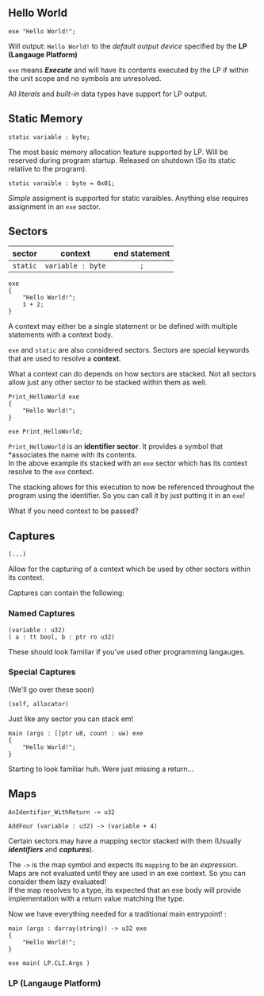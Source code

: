 ## Hello World
```
exe "Hello World!";
```

Will output: `Hello World!` to the *default output device* specified by the **LP (Langauge Platform)**

`exe` means ***Execute*** and will have its contents executed by the LP if within the unit scope and no symbols are unresolved.

All *literals* and *built-in* data types have support for LP output.

## Static Memory
```
static variable : byte;
```

The most basic memory allocation feature supported by LP. Will be reserved during program startup. Released on shutdown (So its static relative to the program).

```
static varaible : byte = 0x01;
```
*Simple* assigment is supported for static varaibles. Anything else requires assignment in an `exe` sector.

## Sectors
| sector   | context           | end statement   |
| :----:   | :----:            | :----:          |
| `static` | `variable : byte` | `;`             |

```
exe
{ 
	"Hello World!";
	1 + 2;
}
```

A context may either be a single statement or be defined with multiple statements with a context body.

`exe` and `static` are also considered sectors. Sectors are special keywords that are used to resolve a **context**.

What a context can do depends on how sectors are stacked. Not all sectors allow just any other sector to be stacked within them as well.

```
Print_HelloWorld exe
{
	"Hello World!";
}

exe Print_HelloWorld;
```

`Print_HelloWorld` is an **identifier sector**. It provides a symbol that *associates the name with its contents.  
In the above example its stacked with an `exe` sector which has its context resolve to the `exe` context.  

The stacking allows for this execution to now be referenced throughout the program using the identifier.
So you can call it by just putting it in an `exe`!

What if you need context to be passed? 

## Captures

```
(...)
```
Allow for the capturing of a context which be used by other sectors within its context.

Captures can contain the following:

### Named Captures
```
(variable : u32)
( a : tt bool, b : ptr ro u32)
```
These should look familiar if you've used other programming langauges.

### Special Captures
(We'll go over these soon)
```
(self, allocator)
```
Just like any sector you can stack em!

```
main (args : []ptr u8, count : uw) exe
{
	"Hello World!";
}
```
Starting to look familiar huh. Were just missing a return...

## Maps
```
AnIdentifier_WithReturn -> u32

AddFour (variable : u32) -> (variable + 4)
```

Certain sectors may have a mapping sector stacked with them (Usually ***identifiers*** and ***captures***).

The `->` is the map symbol and expects its `mapping` to be an *expression*.  
Maps are not evaluated until they are used in an exe context. So you can consider them lazy evaluated!  
If the map resolves to a type, its expected that an exe body will provide implementation with a return value matching the type.

Now we have everything needed for a traditional main entrypoint! :
```
main (args : darray(string)) -> u32 exe
{
	"Hello World!";
}

exe main( LP.CLI.Args )
```

### LP (Langauge Platform)

